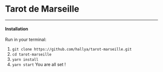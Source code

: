 # Tarot de Marseille
---

#### Installation

Run in your terminal:
1. `git clone https://github.com/hallya/tarot-marseille.git`
2. `cd tarot-marseille`
3. `yarn install`
4. `yarn start`
You are all set !
